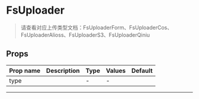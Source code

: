 # FsUploader

> 请查看对应上传类型文档：FsUploaderForm、FsUploaderCos、FsUploaderAlioss、FsUploaderS3、FsUploaderQiniu

## Props

| Prop name | Description | Type | Values | Default |
| --------- | ----------- | ---- | ------ | ------- |
| type      |             | -    | -      |         |

---

